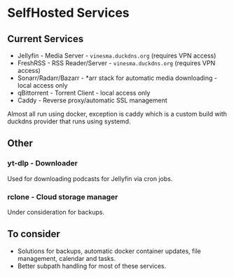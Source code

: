# SelfHosted Services

## Current Services

* Jellyfin - Media Server - `vinesma.duckdns.org` (requires VPN access)
* FreshRSS - RSS Reader/Server - `vinesma.duckdns.org` (requires VPN access)
* Sonarr/Radarr/Bazarr - *arr stack for automatic media downloading - local access only
* qBittorrent - Torrent Client - local access only
* Caddy - Reverse proxy/automatic SSL management

Almost all run using docker, exception is caddy which is a custom build with duckdns provider that runs using systemd.

## Other

### yt-dlp - Downloader

Used for downloading podcasts for Jellyfin via cron jobs.

### rclone - Cloud storage manager

Under consideration for backups.

## To consider

* Solutions for backups, automatic docker container updates, file management, calendar and tasks.
* Better subpath handling for most of these services.